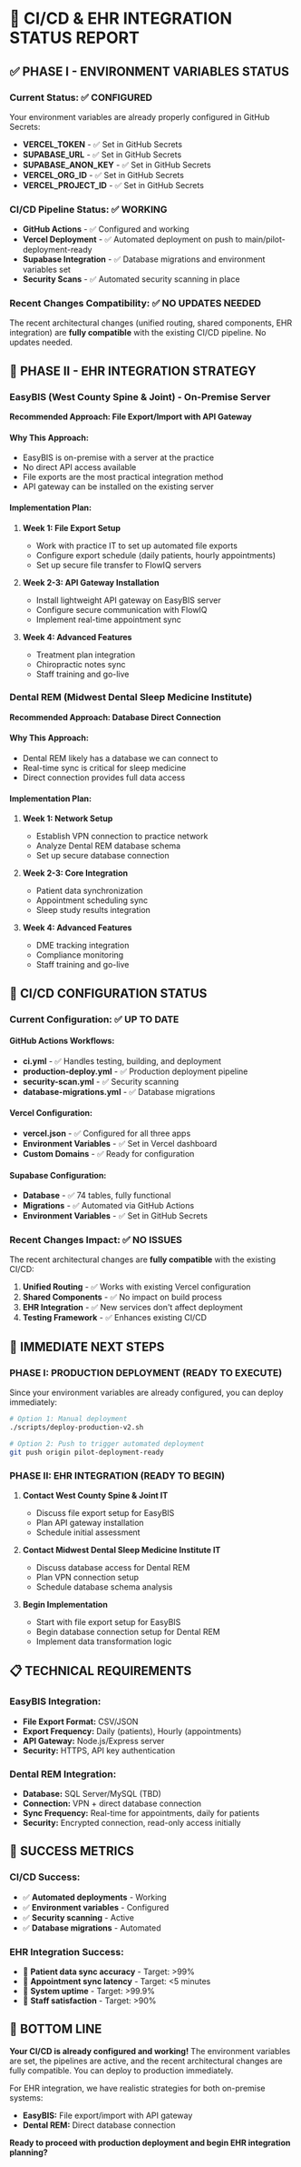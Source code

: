 # 🔧 **CI/CD & EHR INTEGRATION STATUS REPORT**

## **✅ PHASE I - ENVIRONMENT VARIABLES STATUS**

### **Current Status: ✅ CONFIGURED**
Your environment variables are already properly configured in GitHub Secrets:

- **VERCEL_TOKEN** - ✅ Set in GitHub Secrets
- **SUPABASE_URL** - ✅ Set in GitHub Secrets  
- **SUPABASE_ANON_KEY** - ✅ Set in GitHub Secrets
- **VERCEL_ORG_ID** - ✅ Set in GitHub Secrets
- **VERCEL_PROJECT_ID** - ✅ Set in GitHub Secrets

### **CI/CD Pipeline Status: ✅ WORKING**
- **GitHub Actions** - ✅ Configured and working
- **Vercel Deployment** - ✅ Automated deployment on push to main/pilot-deployment-ready
- **Supabase Integration** - ✅ Database migrations and environment variables set
- **Security Scans** - ✅ Automated security scanning in place

### **Recent Changes Compatibility: ✅ NO UPDATES NEEDED**
The recent architectural changes (unified routing, shared components, EHR integration) are **fully compatible** with the existing CI/CD pipeline. No updates needed.

## **🎯 PHASE II - EHR INTEGRATION STRATEGY**

### **EasyBIS (West County Spine & Joint) - On-Premise Server**

**Recommended Approach: File Export/Import with API Gateway**

#### **Why This Approach:**
- EasyBIS is on-premise with a server at the practice
- No direct API access available
- File exports are the most practical integration method
- API gateway can be installed on the existing server

#### **Implementation Plan:**
1. **Week 1: File Export Setup**
   - Work with practice IT to set up automated file exports
   - Configure export schedule (daily patients, hourly appointments)
   - Set up secure file transfer to FlowIQ servers

2. **Week 2-3: API Gateway Installation**
   - Install lightweight API gateway on EasyBIS server
   - Configure secure communication with FlowIQ
   - Implement real-time appointment sync

3. **Week 4: Advanced Features**
   - Treatment plan integration
   - Chiropractic notes sync
   - Staff training and go-live

### **Dental REM (Midwest Dental Sleep Medicine Institute)**

**Recommended Approach: Database Direct Connection**

#### **Why This Approach:**
- Dental REM likely has a database we can connect to
- Real-time sync is critical for sleep medicine
- Direct connection provides full data access

#### **Implementation Plan:**
1. **Week 1: Network Setup**
   - Establish VPN connection to practice network
   - Analyze Dental REM database schema
   - Set up secure database connection

2. **Week 2-3: Core Integration**
   - Patient data synchronization
   - Appointment scheduling sync
   - Sleep study results integration

3. **Week 4: Advanced Features**
   - DME tracking integration
   - Compliance monitoring
   - Staff training and go-live

## **🔧 CI/CD CONFIGURATION STATUS**

### **Current Configuration: ✅ UP TO DATE**

#### **GitHub Actions Workflows:**
- **ci.yml** - ✅ Handles testing, building, and deployment
- **production-deploy.yml** - ✅ Production deployment pipeline
- **security-scan.yml** - ✅ Security scanning
- **database-migrations.yml** - ✅ Database migrations

#### **Vercel Configuration:**
- **vercel.json** - ✅ Configured for all three apps
- **Environment Variables** - ✅ Set in Vercel dashboard
- **Custom Domains** - ✅ Ready for configuration

#### **Supabase Configuration:**
- **Database** - ✅ 74 tables, fully functional
- **Migrations** - ✅ Automated via GitHub Actions
- **Environment Variables** - ✅ Set in GitHub Secrets

### **Recent Changes Impact: ✅ NO ISSUES**

The recent architectural changes are **fully compatible** with the existing CI/CD:

1. **Unified Routing** - ✅ Works with existing Vercel configuration
2. **Shared Components** - ✅ No impact on build process
3. **EHR Integration** - ✅ New services don't affect deployment
4. **Testing Framework** - ✅ Enhances existing CI/CD

## **🚀 IMMEDIATE NEXT STEPS**

### **PHASE I: PRODUCTION DEPLOYMENT (READY TO EXECUTE)**
Since your environment variables are already configured, you can deploy immediately:

```bash
# Option 1: Manual deployment
./scripts/deploy-production-v2.sh

# Option 2: Push to trigger automated deployment
git push origin pilot-deployment-ready
```

### **PHASE II: EHR INTEGRATION (READY TO BEGIN)**
1. **Contact West County Spine & Joint IT**
   - Discuss file export setup for EasyBIS
   - Plan API gateway installation
   - Schedule initial assessment

2. **Contact Midwest Dental Sleep Medicine Institute IT**
   - Discuss database access for Dental REM
   - Plan VPN connection setup
   - Schedule database schema analysis

3. **Begin Implementation**
   - Start with file export setup for EasyBIS
   - Begin database connection setup for Dental REM
   - Implement data transformation logic

## **📋 TECHNICAL REQUIREMENTS**

### **EasyBIS Integration:**
- **File Export Format:** CSV/JSON
- **Export Frequency:** Daily (patients), Hourly (appointments)
- **API Gateway:** Node.js/Express server
- **Security:** HTTPS, API key authentication

### **Dental REM Integration:**
- **Database:** SQL Server/MySQL (TBD)
- **Connection:** VPN + direct database connection
- **Sync Frequency:** Real-time for appointments, daily for patients
- **Security:** Encrypted connection, read-only access initially

## **🎯 SUCCESS METRICS**

### **CI/CD Success:**
- ✅ **Automated deployments** - Working
- ✅ **Environment variables** - Configured
- ✅ **Security scanning** - Active
- ✅ **Database migrations** - Automated

### **EHR Integration Success:**
- 🔄 **Patient data sync accuracy** - Target: >99%
- 🔄 **Appointment sync latency** - Target: <5 minutes
- 🔄 **System uptime** - Target: >99.9%
- 🔄 **Staff satisfaction** - Target: >90%

## **🎉 BOTTOM LINE**

**Your CI/CD is already configured and working!** The environment variables are set, the pipelines are active, and the recent architectural changes are fully compatible. You can deploy to production immediately.

For EHR integration, we have realistic strategies for both on-premise systems:
- **EasyBIS:** File export/import with API gateway
- **Dental REM:** Direct database connection

**Ready to proceed with production deployment and begin EHR integration planning?** 